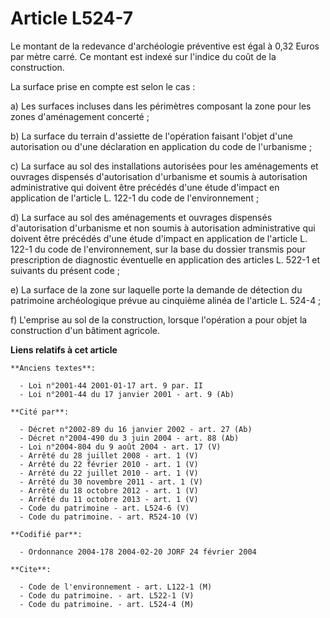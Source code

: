 # Article L524-7

Le montant de la redevance d'archéologie préventive est égal à 0,32 Euros par mètre carré. Ce montant est indexé sur l'indice
du coût de la construction.

La surface prise en compte est selon le cas :

a) Les surfaces incluses dans les périmètres composant la zone pour les zones d'aménagement concerté ;

b) La surface du terrain d'assiette de l'opération faisant l'objet d'une autorisation ou d'une déclaration en application du
code de l'urbanisme ;

c) La surface au sol des installations autorisées pour les aménagements et ouvrages dispensés d'autorisation d'urbanisme et
soumis à autorisation administrative qui doivent être précédés d'une étude d'impact en application de l'article L. 122-1 du
code de l'environnement ;

d) La surface au sol des aménagements et ouvrages dispensés d'autorisation d'urbanisme et non soumis à autorisation
administrative qui doivent être précédés d'une étude d'impact en application de l'article L. 122-1 du code de
l'environnement, sur la base du dossier transmis pour prescription de diagnostic éventuelle en application des articles L.
522-1 et suivants du présent code ;

e) La surface de la zone sur laquelle porte la demande de détection du patrimoine archéologique prévue au cinquième alinéa de
l'article L. 524-4 ;

f) L'emprise au sol de la construction, lorsque l'opération a pour objet la construction d'un bâtiment agricole.

**Liens relatifs à cet article**

	**Anciens textes**:

	  - Loi n°2001-44 2001-01-17 art. 9 par. II
	  - Loi n°2001-44 du 17 janvier 2001 - art. 9 (Ab)

	**Cité par**:

	  - Décret n°2002-89 du 16 janvier 2002 - art. 27 (Ab)
	  - Décret n°2004-490 du 3 juin 2004 - art. 88 (Ab)
	  - Loi n°2004-804 du 9 août 2004 - art. 17 (V)
	  - Arrêté du 28 juillet 2008 - art. 1 (V)
	  - Arrêté du 22 février 2010 - art. 1 (V)
	  - Arrêté du 22 juillet 2010 - art. 1 (V)
	  - Arrêté du 30 novembre 2011 - art. 1 (V)
	  - Arrêté du 18 octobre 2012 - art. 1 (V)
	  - Arrêté du 11 octobre 2013 - art. 1 (V)
	  - Code du patrimoine - art. L524-6 (V)
	  - Code du patrimoine. - art. R524-10 (V)

	**Codifié par**:

	  - Ordonnance 2004-178 2004-02-20 JORF 24 février 2004

	**Cite**:

	  - Code de l'environnement - art. L122-1 (M)
	  - Code du patrimoine. - art. L522-1 (V)
	  - Code du patrimoine. - art. L524-4 (M)
